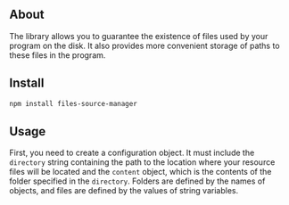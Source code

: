 ## About
  The library allows you to guarantee the existence of files used by your program on the disk. It also provides more convenient storage of paths to these files in the program.
## Install
```sh
npm install files-source-manager
```
## Usage
First, you need to create a configuration object.
It must include the `directory` string containing the path to the location where your
resource files will be located and the
`content` object, which is the contents of the folder specified in the `directory`.
Folders are defined by the names of objects, and files are defined by the values of string variables.
```ts

```
